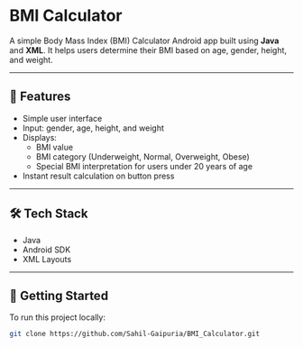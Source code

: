 # BMI Calculator

A simple Body Mass Index (BMI) Calculator Android app built using **Java** and **XML**. It helps users determine their BMI based on age, gender, height, and weight.

---

## 📱 Features

- Simple user interface
- Input: gender, age, height, and weight
- Displays:
  - BMI value
  - BMI category (Underweight, Normal, Overweight, Obese)
  - Special BMI interpretation for users under 20 years of age
- Instant result calculation on button press

---

## 🛠️ Tech Stack

- Java
- Android SDK
- XML Layouts

---

## 🚀 Getting Started

To run this project locally:

```bash
git clone https://github.com/Sahil-Gaipuria/BMI_Calculator.git
